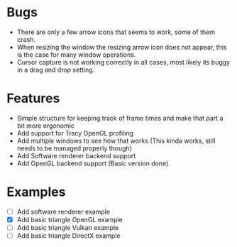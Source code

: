 # Bugs
- There are only a few arrow icons that seems to work, some of them crash.
- When resizing the window the resizing arrow icon does not appear, this is the case for many window operations.
- Cursor capture is not working correctly in all cases, most likely its buggy in a drag and drop setting.


# Features
- Simple structure for keeping track of frame times and make that part a bit more ergonomic
- Add support for Tracy OpenGL profiling
- Add multiple windows to see how that works (This kinda works, still needs to be managed properly though)
- Add Software renderer backend support
- Add OpenGL backend support (Basic version done).

# Examples
- [ ] Add software renderer example
- [x] Add basic triangle OpenGL example
- [ ] Add basic triangle Vulkan example
- [ ] Add basic triangle DirectX example
